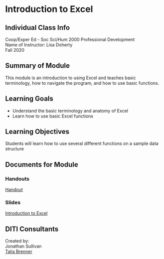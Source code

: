 # Introduction to Excel

## Individual Class Info
Coop/Exper Ed - Soc Sci/Hum 2000 Professional Development
<br>
Name of Instructor: Lisa Doherty
<br>
Fall 2020
<br>

## Summary of Module
This module is an introduction to using Excel and teaches basic terminology, how to navigate the program, and how to use basic functions.

## Learning Goals
- Understand the basic terminology and anatomy of Excel
- Learn how to use basic Excel functions

## Learning Objectives
Students will learn how to use several different functions on a sample data structure

## Documents for Module

### Handouts

[Handout](https://github.com/NULabNortheastern/digitalassignmentshowcase/blob/master/data-management/fa20-doherty-eesh-excel/Handout.pdf)

### Slides

[Introduction to Excel](https://github.com/NULabNortheastern/digitalassignmentshowcase/blob/master/data-management/fa20-doherty-eesh-excel/Slides.pdf)


## DITI Consultants
Created by: <br>
Jonathan Sullivan <br>
[Talia Brenner](brenner.t@northeastern.edu)
